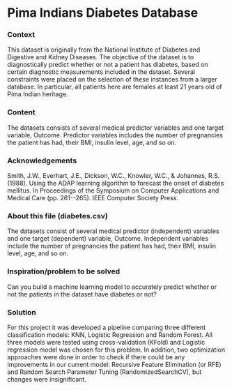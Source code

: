 # Pima Indians Diabetes Database

### Context
This dataset is originally from the National Institute of Diabetes and Digestive and Kidney Diseases. The objective of the dataset is to diagnostically predict whether or not a patient has diabetes, based on certain diagnostic measurements included in the dataset. Several constraints were placed on the selection of these instances from a larger database. In particular, all patients here are females at least 21 years old of Pima Indian heritage.

### Content
The datasets consists of several medical predictor variables and one target variable, Outcome. Predictor variables includes the number of pregnancies the patient has had, their BMI, insulin level, age, and so on.

### Acknowledgements
Smith, J.W., Everhart, J.E., Dickson, W.C., Knowler, W.C., & Johannes, R.S. (1988). Using the ADAP learning algorithm to forecast the onset of diabetes mellitus. In Proceedings of the Symposium on Computer Applications and Medical Care (pp. 261--265). IEEE Computer Society Press.

### About this file (diabetes.csv)
The datasets consist of several medical predictor (independent) variables and one target (dependent) variable, Outcome. Independent variables include the number of pregnancies the patient has had, their BMI, insulin level, age, and so on.

### Inspiration/problem to be solved
Can you build a machine learning model to accurately predict whether or not the patients in the dataset have diabetes or not?

### Solution
For this project it was developed a pipeline comparing three different classification models: KNN, Logistic Regression and Random Forest. All three models were tested using cross-validation (KFold) and Logistic regression model was chosen for this problem. In addition, two optimization approaches were done in order to check if there could be any improvements in our current model: Recursive Feature Elimination (or RFE) and Random Search Parameter Tuning (RandomizedSearchCV), but changes were insignificant.
